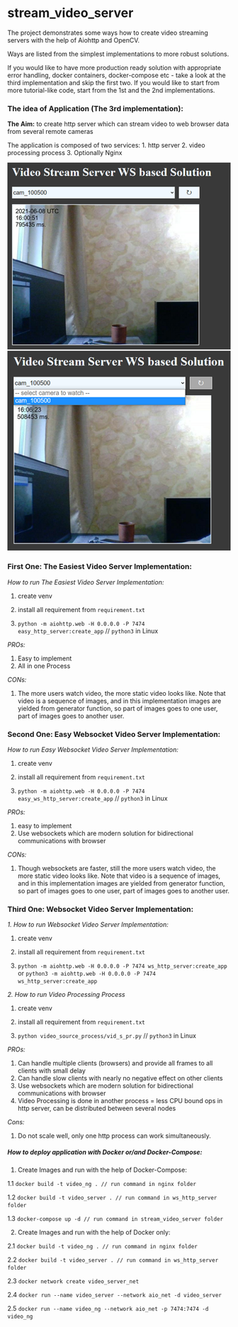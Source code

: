 # stream_video_server

The project demonstrates some ways how to create video streaming servers with the help of Aiohttp and OpenCV.

Ways are listed from the simplest implementations to more robust solutions.
 
If you would like to have more production ready solution with appropriate error handling, docker containers,
docker-compose etc - take a look at the third implementation and skip the first two. If you would like to start from 
more tutorial-like code, start from the 1st and the 2nd implementations.

### **The idea of Application (The 3rd implementation):**

**The Aim:** to create http server which can stream video to web browser data from several remote cameras

The application is composed of two services: 1. http server 2. video processing process 3. Optionally Nginx

![Screenshot One](screen_shorts/pic_1.png)
![Ordinary Two](screen_shorts/pic_2.png)

### **First One: The Easiest Video Server Implementation:**

_How to run The Easiest Video Server Implementation:_

1. create venv

2. install all requirement from `requirement.txt`

3. `python -m aiohttp.web -H 0.0.0.0 -P 7474 easy_http_server:create_app` // `python3` in Linux

_PROs:_

1. Easy to implement
2. All in one Process

_CONs:_

1. The more users watch video, the more static video looks like. Note that video is a sequence of images, and in this
implementation images are yielded from generator function, so part of images goes to one user, part of images goes
to another user.

### **Second One: Easy Websocket Video Server Implementation:**

_How to run Easy Websocket Video Server Implementation:_

1. create venv

2. install all requirement from `requirement.txt`

3. `python -m aiohttp.web -H 0.0.0.0 -P 7474 easy_ws_http_server:create_app` // `python3` in Linux

_PROs:_

1. easy to implement
2. Use websockets which are modern solution for bidirectional communications with browser

_CONs:_

1. Though websockets are faster, still the more users watch video, the more static video looks like.
Note that video is a sequence of images, and in this implementation images are yielded from generator function,
so part of images goes to one user, part of images goes to another user.

### **Third One: Websocket Video Server Implementation:**

_1. How to run Websocket Video Server Implementation:_

1. create venv

2. install all requirement from `requirement.txt`

3. `python -m aiohttp.web -H 0.0.0.0 -P 7474 ws_http_server:create_app`
 or 
 `python3 -m aiohttp.web -H 0.0.0.0 -P 7474 ws_http_server:create_app`

_2. How to run Video Processing Process_

1. create venv

2. install all requirement from `requirement.txt`

3. `python video_source_process/vid_s_pr.py` // `python3` in Linux
 
_PROs:_

1. Can handle multiple clients (browsers) and provide all frames to all clients with small delay
2. Can handle slow clients with nearly no negative effect on other clients
3. Use websockets which are modern solution for bidirectional communications with browser
4. Video Processing is done in another process = less CPU bound ops in http server,
can be distributed between several nodes

_Cons:_

1. Do not scale well, only one http process can work simultaneously. 

##### **_How to deploy application with Docker or/and Docker-Compose:_**

1. Create Images and run with the help of Docker-Compose:

1.1 `docker build -t video_ng . // run command in nginx folder`

1.2 `docker build -t video_server . // run command in ws_http_server folder`

1.3 `docker-compose up -d // run command in stream_video_server folder`

2. Create Images and run with the help of Docker only:

2.1 `docker build -t video_ng . // run command in nginx folder`

2.2 `docker build -t video_server . // run command in ws_http_server folder`

2.3 `docker network create video_server_net`

2.4 `docker run --name video_server --network aio_net -d video_server`

2.5 `docker run --name video_ng --network aio_net -p 7474:7474 -d video_ng`

